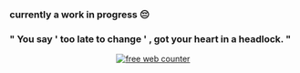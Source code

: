 ### currently a work in progress 😔

### " You say ' too late to change ' , got your heart in a headlock. "



<div align=center><a href='https://www.counter12.com'><img src='https://www.counter12.com/img-bc7WD63a7Zz6Bw85-26.gif' border='0' alt='free web counter'>
